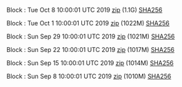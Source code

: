 Block : Tue Oct  8 10:00:01 UTC 2019 [zip](https://this-is-my.life/bK0Ur/bootstrap.dat.20191008.zip) (1.1G) [SHA256](https://this-is-my.life/QKdrI/sha256.txt)

Block : Tue Oct  1 10:00:01 UTC 2019 [zip](https://this-is-my.life/10hD5O/bootstrap.dat.20191001.zip) (1022M) [SHA256](https://this-is-my.life/vmK8l/sha256.txt)

Block : Sun Sep 29 10:00:01 UTC 2019 [zip](https://this-is-my.life/12cJKE/bootstrap.dat.20190929.zip) (1021M) [SHA256](https://this-is-my.life/15iNm8/sha256.txt)

Block : Sun Sep 22 10:00:01 UTC 2019 [zip](https://this-is-my.life/5RCsT/bootstrap.dat.20190922.zip) (1017M) [SHA256](https://this-is-my.life/kUS1S/sha256.txt)

Block : Sun Sep 15 10:00:01 UTC 2019 [zip](https://this-is-my.life/35E1d/bootstrap.dat.20190915.zip) (1014M) [SHA256](https://this-is-my.life/IG2X4/sha256.txt)

Block : Sun Sep  8 10:00:01 UTC 2019 [zip](https://this-is-my.life/rLQN2/bootstrap.dat.20190908.zip) (1010M) [SHA256](https://this-is-my.life/PMtF1/sha256.txt)
